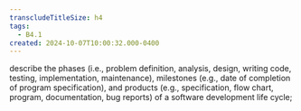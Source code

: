```yaml
---
transcludeTitleSize: h4
tags:
  - B4.1
created: 2024-10-07T10:00:32.000-0400
---
```

describe the phases (i.e., problem definition, analysis, design, writing code, testing, implementation, maintenance), milestones (e.g., date of completion of program specification), and products (e.g., specification, flow chart, program, documentation, bug reports) of a software development life cycle;